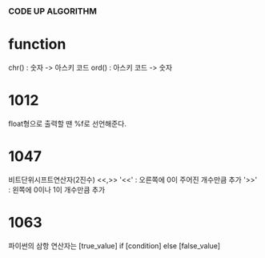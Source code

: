 ### CODE UP ALGORITHM

# function

chr() : 숫자 -> 아스키 코드
ord() : 아스키 코드 -> 숫자

# 1012

float형으로 출력할 땐 %f로 선언해준다.

# 1047

비트단위시프트연산자(2진수) <<,>>
'<<' : 오른쪽에 0이 주어진 개수만큼 추가
'>>' : 왼쪽에 0이나 1이 개수만큼 추가

# 1063

파이썬의 삼항 연산자는
[true_value] if [condition] else [false_value]
